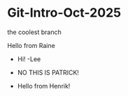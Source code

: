 # Git-Intro-Oct-2025
the coolest branch

Hello from Raine
- Hi! -Lee

- NO THIS IS PATRICK!
- Hello from Henrik!
